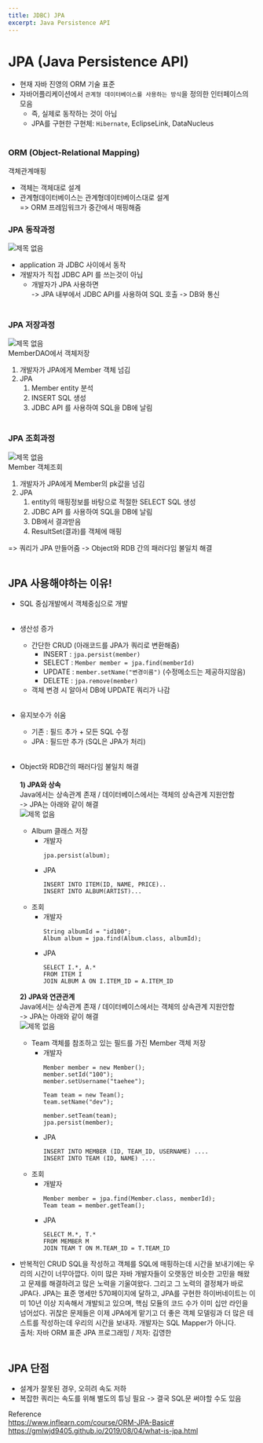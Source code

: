 ```yaml
---
title: JDBC) JPA
excerpt: Java Persistence API
---
```


# JPA (Java Persistence API)
- 현재 자바 진영의 ORM 기술 표준
- 자바어플리케이션에서 `관계형 데이터베이스를 사용하는 방식`을 정의한 인터페이스의 모음
  - 즉, 실제로 동작하는 것이 아님
  - JPA를 구현한 구현체: `Hibernate`, EclipseLink, DataNucleus <br/><br/>

### ORM (Object-Relational Mapping)
객체관계매핑
- 객체는 객체대로 설계
- 관계형데이터베이스는 관계형데이터베이스대로 설계   
=> ORM 프레임워크가 중간에서 매핑해줌

### JPA 동작과정
![제목 없음](https://user-images.githubusercontent.com/103614357/180476108-7c335fe7-f4f2-44d3-b14f-1cfbd7c59d78.png)  
- application 과 JDBC 사이에서 동작  
- 개발자가 직접 JDBC API 를 쓰는것이 아님
  - 개발자가 JPA 사용하면   
  -> JPA 내부에서 JDBC API를 사용하여 SQL 호출 -> DB와 통신 <br/><br/>

### JPA 저장과정
![제목 없음](https://user-images.githubusercontent.com/103614357/180476754-9358fbec-2e11-4e90-8beb-0e4acefee8eb.png)  
MemberDAO에서 객체저장  
1. 개발자가 JPA에게 Member 객체 넘김
2. JPA   
   1) Member entity 분석  
   2) INSERT SQL 생성  
   3) JDBC API 를 사용하여 SQL을 DB에 날림 <br/><br/> 


### JPA 조회과정
![제목 없음](https://user-images.githubusercontent.com/103614357/180476841-84feaf30-8319-429a-b4b1-ffb3545ef64d.png)  
Member 객체조회  
1. 개발자가 JPA에게 Member의 pk값을 넘김
2. JPA  
   1) entity의 매핑정보를 바탕으로 적절한 SELECT SQL 생성    
   2) JDBC API 를 사용하여 SQL을 DB에 날림    
   3) DB에서 결과받음   
   4) ResultSet(결과)를 객체에 매핑    

=> 쿼리가 JPA 만들어줌 -> Object와 RDB 간의 패러다임 불일치 해결 <br/><br/>

## JPA 사용해야하는 이유!
- SQL 중심개발에서 객체중심으로 개발 <br/><br/>

- 생산성 증가
  - 간단한 CRUD (아래코드를 JPA가 쿼리로 변환해줌)
    - INSERT : `jpa.persist(member)`
    - SELECT : `Member member = jpa.find(memberId)`
    - UPDATE : `member.setName("변경이름")` (수정메소드는 제공하지않음)  
    - DELETE : `jpa.remove(member)`
   - 객체 변경 시 알아서 DB에 UPDATE 쿼리가 나감 <br/><br/>
   
- 유지보수가 쉬움
  - 기존 : 필드 추가 + 모든 SQL 수정
  - JPA : 필드만 추가 (SQL은 JPA가 처리) <br/><br/>
  
- Object와 RDB간의 패러다임 불일치 해결  <br/><br/> 
  **1) JPA와 상속**  
    Java에서는 상속관계 존재 / 데이터베이스에서는 객체의 상속관계 지원안함  
    -> JPA는 아래와 같이 해결  
  ![제목 없음](https://user-images.githubusercontent.com/103614357/180593391-dec05c9d-2b36-4381-af0c-2116fb90a498.png)  
  - Album 클래스 저장
    - 개발자
      ```
      jpa.persist(album);
      ```
    - JPA 
      ```
      INSERT INTO ITEM(ID, NAME, PRICE)..
      INSERT INTO ALBUM(ARTIST)...
      ```
  - 조회
    - 개발자 
      ```
      String albumId = "id100";
      Album album = jpa.find(Album.class, albumId);
      ```
    - JPA 
      ```
      SELECT I.*, A.*
      FROM ITEM I
      JOIN ALBUM A ON I.ITEM_ID = A.ITEM_ID
      ```
  **2) JPA와 연관관계**  
    Java에서는 상속관계 존재 / 데이터베이스에서는 객체의 상속관계 지원안함    
    -> JPA는  아래와 같이 해결   
    ![제목 없음](https://user-images.githubusercontent.com/103614357/180752814-b398dc79-9287-4174-9d21-7b54c3165588.png)  
  - Team 객체를 참조하고 있는 필드를 가진 Member 객체 저장
    - 개발자
      ```
      Member member = new Member();
      member.setId("100");
      member.setUsername("taehee");

      Team team = new Team();
      team.setName("dev");

      member.setTeam(team);
      jpa.persist(member);
      ```
    - JPA 
      ```
      INSERT INTO MEMBER (ID, TEAM_ID, USERNAME) ....
      INSERT INTO TEAM (ID, NAME) ....
      ```
  - 조회
    - 개발자 
      ```
      Member member = jpa.find(Member.class, memberId);
      Team team = member.getTeam();
      ```
    - JPA 
      ```
      SELECT M.*, T.*
      FROM MEMBER M
      JOIN TEAM T ON M.TEAM_ID = T.TEAM_ID 
      ```
      
- 반복적인 CRUD SQL을 작성하고 객체를 SQL에 매핑하는데 시간을 보내기에는 우리의 시간이 너무아깝다. 이미 많은 자바 개발자들이 오랫동안 비슷한 고민을 해왔고 문제를 해결하려고 많은 노력을 기울여왔다. 그리고 그 노력의 결정체가 바로 JPA다. JPA는 표준 명세만 570페이지에 달하고, JPA를 구현한 하이버네이트는 이미 10년 이상 지속해서 개발되고 있으며, 핵심 모듈의 코드 수가 이미 십만 라인을 넘어섰다. 귀찮은 문제들은 이제 JPA에게 맡기고 더 좋은 객체 모델링과 더 많은 테스트를 작성하는데 우리의 시간을 보내자. 개발자는 SQL Mapper가 아니다.  
출처: 자바 ORM 표준 JPA 프로그래밍 / 저자: 김영한 <br/><br/>


## JPA 단점
- 설계가 잘못된 경우, 오히려 속도 저하
- 복잡한 쿼리는 속도를 위해 별도의 튜닝 필요 -> 결국 SQL문 써야할 수도 있음


Reference  
https://www.inflearn.com/course/ORM-JPA-Basic#
https://gmlwjd9405.github.io/2019/08/04/what-is-jpa.html
